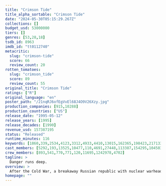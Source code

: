 ```yaml
---
title: "Crimson Tide"
title_alpha_sortable: "Crimson Tide"
date: "2024-05-30T05:15:29.267Z"
collections: []
budget_usd: 53000000
tiers: []
genres: [53,28,18]
tsdb_id: 8963
imdb_id: "tt0112740"
metacritic:
  slug: "crimson-tide"
  score: 66
  review_count: 20
rotten_tomatoes:
  slug: "crimson_tide"
  score: 89
  review_count: 55
original_title: "Crimson Tide"
ratings: ["R"]
original_language: "en"
poster_path: "/21nqRJ6ofEgVvEl68J4O9V26Xzy.jpg"
production_companies: [915,10288]
production_countries: ["US"]
release_date: "1995-05-12"
release_years: [1995]
release_decades: [1990]
revenue_usd: 157387195
status: "Released"
runtime_minutes: 116
keywords: [1860,339,2534,4123,3312,4933,4410,13015,162365,198423,217133,221092,226740,226741,226742,227612]
cast_members: [5292,193,13525,10477,110,4691,27448,113387,154295,104503,8540,17917,76546,18324,545,16429,21633,33501,112053,155743,199298,184121,100653,1473,33836,35091,11864,2082731,8191,8180,4765]
crew_members: [893,541,770,771,120,11695,1242978,4702]
tagline: >
  Danger runs deep.
overview: >
  After the Cold War, a breakaway Russian republic with nuclear warheads becomes a possible worldwide threat. U.S. submarine Capt. Frank Ramsey signs on a relatively green but highly recommended Lt. Cmdr. Ron Hunter to the USS Alabama, which may be the only ship able to stop a possible Armageddon. When Ramsay insists that the Alabama must act aggressively, Hunter, fearing they will start rather than stop a disaster, leads a potential mutiny to stop him.
homepage: ""
---
```

